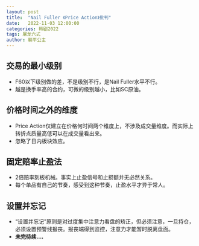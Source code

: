 ```yaml
---
layout: post
title:  "Nail Fuller 《Price Action》批判"
date:   2022-11-03 12:00:00
categories: 韩剧2022
tags: 屠龙六式
author: 躺平公主
---
```

## 交易的最小级别
* F60以下级别做的差，不是级别不行，是Nail Fuller水平不行。
* 越是换手率高的合约，可微的级别越小，比如SC原油。

## 价格时间之外的维度
* Price Action仅建立在价格何时间两个维度上，不涉及成交量维度。而实际上转折点质量高低可以在成交量看出来。
* 忽略了日内板块效应。

## 固定赔率止盈法
* 2倍赔率刻板机械。事实上止盈信号和止损额并无必然关系。
* 每个单品有自己的节奏，感受到这种节奏，止盈水平才异于常人。

## 设置并忘记
* “设置并忘记”原则是对过度集中注意力看盘的矫正，但必须注意，一旦持仓，必须设置预警线报丧。报丧端得到监控，注意力才能暂时脱离盘面。
* **未完待续....**
